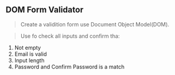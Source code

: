 ## DOM Form Validator 

>Create a validition form use Document Object Model(DOM).

> Use fo check all inputs and confirm tha:
1. Not empty
2. Email is valid
3. Input length
4. Password and Confirm Password is a match
